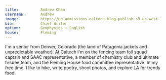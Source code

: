 ```yaml
---
title:          Andrew Chan
username:       Andrew
image:          https://ug-admissions-caltech-blog-publish.s3.us-west-1.amazonaws.com/profile_pics/amchan.png
bio:            Chief Writer
option:         Geophysics + English
house:          Fleming
---
```


I'm a senior from Denver, Colorado (the land of Patagonia jackets and unpredictable weather). At Caltech I'm on the fencing team foil squad captain and SAAC representative, a member of chemistry club and ultimate frisbee team, and the Fleming House food committee representative. In my free time, I like to hike, write poetry, shoot photos, and explore LA for trendy food.
